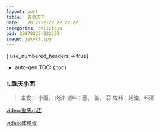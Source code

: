 ```yaml
---
layout: post
title:  美食天下
date:   2017-02-22 22:22:22
categories: delicious
pid: 20170222-222222
image: jekyll.jpg
---
```


{:use_numbered_headers => true}
* auto-gen TOC:
{:toc}

### 1.重庆小面
> 主食： 小面， 肉沫
> 辅料：葱， 姜， 蒜
> 佐料：蚝油，料酒  

[video:重庆小面](/files/video/重庆小面.mp4 "video")

[video:咸鸭蛋](/files/video/咸鸭蛋.mp4 "video")